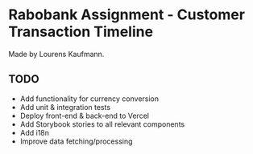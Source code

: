 # Rabobank Assignment - Customer Transaction Timeline
Made by Lourens Kaufmann.

## TODO
- Add functionality for currency conversion
- Add unit & integration tests
- Deploy front-end & back-end to Vercel
- Add Storybook stories to all relevant components
- Add i18n
- Improve data fetching/processing